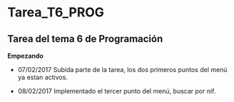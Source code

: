 # Tarea_T6_PROG
## Tarea del tema 6 de Programación
**Empezando**

* 07/02/2017 Subida parte de la tarea, los dos primeros puntos del menú ya estan activos.

* 08/02/2017 Implementado el tercer punto del menú, buscar por nif.
